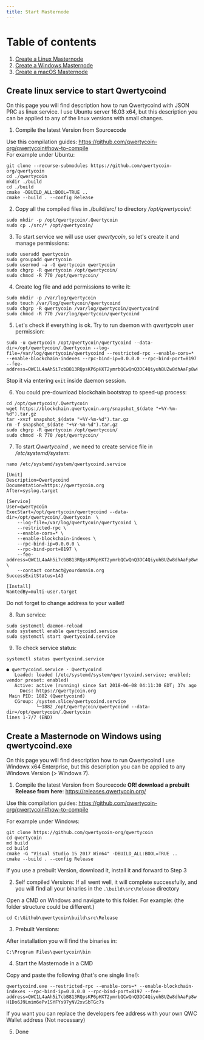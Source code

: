 ```yaml
---
title: Start Masternode
---
```


# Table of contents
1. [Create a Linux Masternode](#linux)
2. [Create a Windows Masternode](#windows)
3. [Create a macOS Masternode](#macos)

## Create linux service to start Qwertycoind<a name="linux"></a>

On this page you will find description how to run Qwertycoind with JSON PRC as linux service. I use Ubuntu server 16.03 x64, but this description you can be applied to any of the linux versions with small changes.

1. Compile the latest Version from Sourcecode

Use this compilation guides: https://github.com/qwertycoin-org/qwertycoin#how-to-compile  
For example under Ubuntu:

```
git clone --recurse-submodules https://github.com/qwertycoin-org/qwertycoin
cd ./qwertycoin
mkdir ./build
cd ./build
cmake -DBUILD_ALL:BOOL=TRUE ..
cmake --build . --config Release
```

2. Copy all the compiled files in ./build/src/ to directory _/opt/qwertycoin/_:

```
sudo mkdir -p /opt/qwertycoin/.Qwertycoin
sudo cp ./src/* /opt/qwertycoin/
```

3. To start service we will use user _qwertycoin_, so let's create it and manage permissions:

```
sudo useradd qwertycoin
sudo groupadd qwertycoin
sudo usermod -a -G qwertycoin qwertycoin
sudo chgrp -R qwertycoin /opt/qwertycoin/
sudo chmod -R 770 /opt/qwertycoin/
```

4. Create log file and add permissions to write it:

```
sudo mkdir -p /var/log/qwertycoin
sudo touch /var/log/qwertycoin/qwertycoind
sudo chgrp -R qwertycoin /var/log/qwertycoin/qwertycoind
sudo chmod -R 770 /var/log/qwertycoin/qwertycoind
```

5. Let's check if everything is ok. Try to run daemon with _qwertycoin_ user permission:

```
sudo -u qwertycoin /opt/qwertycoin/qwertycoind --data-dir=/opt/qwertycoin/.Qwertycoin --log-file=/var/log/qwertycoin/qwertycoind --restricted-rpc --enable-cors=*  --enable-blockchain-indexes --rpc-bind-ip=0.0.0.0 --rpc-bind-port=8197 --fee-address=QWC1L4aAh5i7cbB813RQpsKP6pHXT2ymrbQCwQnQ3DC4QiyuhBUZw8dhAaFp8wH1Do6J9Lmim6ePv1SYFYs97yNV2xvSbTGc7s
```

Stop it via entering `exit` inside daemon session.

6. You could pre-download blockchain bootstrap to speed-up process:

```
cd /opt/qwertycoin/.Qwertycoin
wget https://blockchain.qwertycoin.org/snapshot_$(date "+%Y-%m-%d").tar.gz
tar -xvzf snapshot_$(date "+%Y-%m-%d").tar.gz
rm -f snapshot_$(date "+%Y-%m-%d").tar.gz
sudo chgrp -R qwertycoin /opt/qwertycoin/
sudo chmod -R 770 /opt/qwertycoin/
```

7. To start _Qwertycoind_ , we need to create service file in _/etc/systemd/system_:

```
nano /etc/systemd/system/qwertycoind.service
```

```
[Unit]
Description=Qwertycoind
Documentation=https://qwertycoin.org
After=syslog.target

[Service]
User=qwertycoin
ExecStart=/opt/qwertycoin/qwertycoind --data-dir=/opt/qwertycoin/.Qwertycoin  \
	--log-file=/var/log/qwertycoin/qwertycoind \
	--restricted-rpc \
	--enable-cors=* \
	--enable-blockchain-indexes \
	--rpc-bind-ip=0.0.0.0 \
	--rpc-bind-port=8197 \
	--fee-address=QWC1L4aAh5i7cbB813RQpsKP6pHXT2ymrbQCwQnQ3DC4QiyuhBUZw8dhAaFp8wH1Do6J9Lmim6ePv1SYFYs97yNV2xvSbTGc7s \
	--contact contact@yourdomain.org
SuccessExitStatus=143

[Install]
WantedBy=multi-user.target
```

Do not forget to change address to your wallet!

8. Run service:

```
sudo systemctl daemon-reload
sudo systemctl enable qwertycoind.service
sudo systemctl start qwertycoind.service
```

9. To check service status:

```
systemctl status qwertycoind.service
```

```
● qwertycoind.service - Qwertycoind
   Loaded: loaded (/etc/systemd/system/qwertycoind.service; enabled; vendor preset: enabled)
   Active: active (running) since Sat 2018-06-08 04:11:30 EDT; 37s ago
     Docs: https://qwertycoin.org
 Main PID: 1882 (Qwertycoind)
   CGroup: /system.slice/qwertycoind.service
           └─1882 /opt/qwertycoin/qwertycoind --data-dir=/opt/qwertycoin/.Qwertycoin
lines 1-7/7 (END)
```

## Create a Masternode on Windows using qwertycoind.exe <a name="windows"></a>

On this page you will find description how to run Qwertycoind I use Windowx x64 Enterprise, but this description you can be applied to any Windows Version (> Windows 7).

1. Compile the latest Version from Sourcecode
**OR! download a prebuilt Release from here**: https://releases.qwertycoin.org/

Use this compilation guides: https://github.com/qwertycoin-org/qwertycoin#how-to-compile

For example under Windows:
```
git clone https://github.com/qwertycoin-org/qwertycoin
cd qwertycoin
md build
cd build
cmake -G "Visual Studio 15 2017 Win64" -DBUILD_ALL:BOOL=TRUE ..
cmake --build . --config Release
```

If you use a prebuilt Version, download it, install it and forward to Step 3

2. Self compiled Versions:
If all went well, it will complete successfully, and you will find all your binaries in the `.\build\src\Release` directory

Open a CMD on Windows and navigate to this folder.
For example:
(the folder structure could be different.)

`cd C:\Github\qwertycoin\build\src\Release`

3. Prebuilt Versions:

After installation you will find the binaries in:

`C:\Program Files\qwertycoin\bin`

4. Start the Masternode in a CMD

Copy and paste the following (that's one single line!):

`qwertycoind.exe --restricted-rpc --enable-cors=* --enable-blockchain-indexes --rpc-bind-ip=0.0.0.0 --rpc-bind-port=8197 --fee-address=QWC1L4aAh5i7cbB813RQpsKP6pHXT2ymrbQCwQnQ3DC4QiyuhBUZw8dhAaFp8wH1Do6J9Lmim6ePv1SYFYs97yNV2xvSbTGc7s`

If you want you can replace the developers fee address with your own QWC Wallet address (Not necessary)

5. Done
